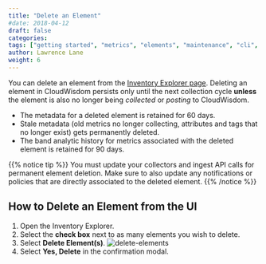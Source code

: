 ```yaml
---
title: "Delete an Element"
#date: 2018-04-12
draft: false
categories:
tags: ["getting started", "metrics", "elements", "maintenance", "cli", "inventory page"]
author: Lawrence Lane
weight: 6
---
```

You can delete an element from the [Inventory Explorer page][1]. Deleting an element in CloudWisdom persists only until the next collection cycle **unless** the element is also no longer being _collected_ or _posting_ to CloudWisdom.

- The metadata for a deleted element is retained for 60 days.
- Stale metadata (old metrics no longer collecting, attributes and tags that no longer exist) gets permanently deleted.
- The band analytic history for metrics associated with the deleted element is retained for 90 days.

{{% notice tip %}}
You must update your collectors and ingest API calls for permanent element deletion. Make sure to also update any notifications or policies that are directly associated to the deleted element.
{{% /notice %}}

## How to Delete an Element from the UI

1. Open the Inventory Explorer.
2. Select the **check box** next to as many elements you wish to delete.
3. Select **Delete Element(s)**.
![delete-elements](/images/inventory-delete-element/delete-elements.png)
4. Select **Yes, Delete** in the confirmation modal.


[1]: /capacity-monitoring/inventory/inventory-main-navigation
[2]: /capacity-monitoring/policies/
[3]: /capacity-monitoring/notifications/
